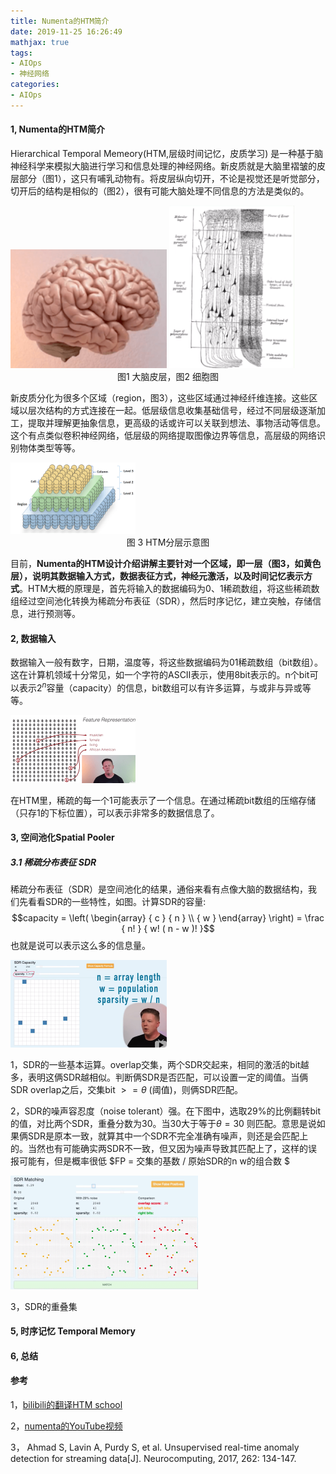 ```yaml
---
title: Numenta的HTM简介
date: 2019-11-25 16:26:49
mathjax: true
tags:
- AIOps
- 神经网络
categories:
- AIOps
---
```

#### 1, Numenta的HTM简介

Hierarchical Temporal Memeory(HTM,层级时间记忆，皮质学习) 是一种基于脑神经科学来模拟大脑进行学习和信息处理的神经网络。新皮质就是大脑里褶皱的皮层部分（图1），这只有哺乳动物有。将皮层纵向切开，不论是视觉还是听觉部分，切开后的结构是相似的（图2），很有可能大脑处理不同信息的方法是类似的。

  
<img src="/images/20191125head.png" width="250"/>    
<img src="/images/20191125cells.png" width="200"/> 


<center>图1 大脑皮层，图2 细胞图</center>

新皮质分化为很多个区域（region，图3），这些区域通过神经纤维连接。这些区域以层次结构的方式连接在一起。低层级信息收集基础信号，经过不同层级逐渐加工，提取并理解更抽象信息，更高级的话或许可以关联到想法、事物活动等信息。这个有点类似卷积神经网络，低层级的网络提取图像边界等信息，高层级的网络识别物体类型等等。

<img src="/images/20191125HierarchicalMode1.png" alt="20191125HierarchicalMode1" style="zoom:50%;" />

<center> 图 3 HTM分层示意图</center>

目前，**Numenta的HTM设计介绍讲解主要针对一个区域，即一层（图3，如黄色层），说明其数据输入方式，数据表征方式，神经元激活，以及时间记忆表示方式**。HTM大概的原理是，首先将输入的数据编码为0、1稀疏数组，将这些稀疏数组经过空间池化转换为稀疏分布表征（SDR），然后时序记忆，建立突触，存储信息，进行预测等。



#### 2, 数据输入

数据输入一般有数字，日期，温度等，将这些数据编码为01稀疏数组（bit数组）。这在计算机领域十分常见，如一个字符的ASCⅡ表示，使用8bit表示的。n个bit可以表示$2^n$容量（capacity）的信息，bit数组可以有许多运算，与或非与异或等等。

<img src="/images/20191125featureRepresentation1.png" alt="1125featureRepresentation1" style="zoom:50%;" />

在HTM里，稀疏的每一个1可能表示了一个信息。在通过稀疏bit数组的压缩存储（只存1的下标位置），可以表示非常多的数据信息了。



#### 3, 空间池化Spatial Pooler

##### 3.1 稀疏分布表征 SDR

稀疏分布表征（SDR）是空间池化的结果，通俗来看有点像大脑的数据结构，我们先看看SDR的一些特性，如图。计算SDR的容量:
$$capacity = \left( \begin{array} { c } { n } \\ { w } \end{array} \right) = \frac { n! } { w! ( n - w )! }$$ 
也就是说可以表示这么多的信息量。

<img src="/images/20191125SDR_Define.png" alt="20191125SDR_Define" style="zoom:50%;" />

1，SDR的一些基本运算。overlap交集，两个SDR交起来，相同的激活的bit越多，表明这俩SDR越相似。判断俩SDR是否匹配，可以设置一定的阈值。当俩SDR overlap之后，交集bit  $>=\theta$ (阈值)，则俩SDR匹配。

2，SDR的噪声容忍度（noise tolerant）强。在下图中，选取29%的比例翻转bit的值，对比两个SDR，重叠分数为30。当30大于等于$\theta=30$ 则匹配。意思是说如果俩SDR是原本一致，就算其中一个SDR不完全准确有噪声，则还是会匹配上的。当然也有可能确实两SDR不一致，但又因为噪声导致其匹配上了，这样的误报可能有，但是概率很低 $FP = 交集的基数 / 原始SDR的n w的组合数 $ 

<img src="images/20191125NoiseTolerant.png" alt="20191125NoiseTolerant" style="zoom:50%;" />

3，SDR的重叠集



#### 5, 时序记忆 Temporal Memory



#### 6, 总结





#### 参考

1，[bilibili的翻译HTM school](https://www.bilibili.com/video/av35735228?from=search&seid=7001690129614399170)

2，[numenta的YouTube视频](https://numenta.org/htm-school/ )

3， Ahmad S, Lavin A, Purdy S, et al. Unsupervised real-time anomaly detection for streaming data[J]. Neurocomputing, 2017, 262: 134-147.
